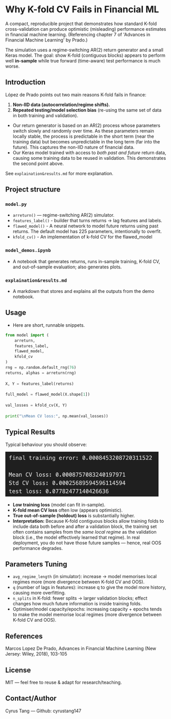 # Why K-fold CV Fails in Financial ML
A compact, reproducible project that demonstrates how standard K-fold cross-validation can produce optimistic (misleading) performance estimates in financial machine learning. (Referencing chapter 7 of 'Advances in Financial Machine Learning' by Prado.)

The simulation uses a regime-switching AR(2) return generator and a small Keras model. The goal: show K-fold (contiguous blocks) appears to perform well **in-sample** while true forward (time-aware) test performance is much worse.

## Introduction

López de Prado points out two main reasons K-fold fails in finance:

1. **Non-IID data (autocorrelation/regime shifts).**
2. **Repeated testing/model selection bias** (re-using the same set of data in both training and validation).

* Our return generator is based on an AR(2) process whose parameters switch slowly and randomly over time. As these parameters remain locally stable, the process is predictable in the short term (near the training data) but becomes unpredictable in the long term (far into the future). This captures the non-IID nature of financial data.
* Our Keras model trained with access to *both past and future* return data, causing some training data to be reused in validation. This demonstrates the second point above.

See `explaination&results.md` for more explanation.

## Project structure

### `model.py`

* `arreturn()` — regime-switching AR(2) simulator.
* `features_label()` - builder that turns returns → lag features and labels.
* `flawed_model()` - A neural network to model future returns using past returns. The default model has 225 parameters, intentionally to overfit.
* `kfold_cv()` - An implementation of k-fold CV for the flawed_model

### `model_demos.ipynb` 

* A notebook that generates returns, runs in-sample training, K-fold CV, and out-of-sample evaluation; also generates plots.

### `explaination&results.md`

* A markdown that stores and explains all the outputs from the demo notebook.

## Usage

* Here are short, runnable snippets.

```py
from model import (
    arreturn,
    features_label,
    flawed_model,
    kfold_cv
)
rng = np.random.default_rng(76)
returns, alphas = arreturn(rng)

X, Y = features_label(returns)

full_model = flawed_model(X.shape[1])

val_losses = kfold_cv(X, Y)

print("\nMean CV loss:", np.mean(val_losses))
```


## Typical Results

Typical behaviour you should observe:

<img src="https://github.com/cyrustang147/Why-K-fold-CV-fails-in-financial-ML/blob/main/plots/table1.png" width="480">

* **Low training loss** (model can fit in-sample).
* **K-fold mean CV loss** often low (appears optimistic).
* **True out-of-sample (holdout) loss** is substantially higher.
* **Interpretation:** Because K-fold contiguous blocks allow training folds to include data both before and after a validation block, the training set often contains samples from the *same local regime* as the validation block (i.e., the model effectively learned that regime). In real deployment, you do not have those future samples — hence, real OOS performance degrades.

## Parameters Tuning

* `avg_regime_length` (in simulator): increase → model memorises local regimes more (more divergence between K-fold CV and OOS).
* `q` (number of lags in features): increase q to give the model more history, causing more overfitting.
* `n_splits` in K-fold: fewer splits → larger validation blocks; effect changes how much future information is inside training folds.
* Optimiser/model capacity/epochs: increasing capacity + epochs tends to make the model memorise local regimes (more divergence between K-fold CV and OOS).


## References

Marcos Lopez De Prado, Advances in Financial Machine Learning (New Jersey: Wiley, 2018), 103-105

## License

MIT — feel free to reuse & adapt for research/teaching. 

## Contact/Author

Cyrus Tang — Github: cyrustang147


